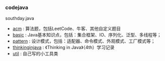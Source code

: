 ### codejava

southday.java

- [acm][href-acm] : 算法题，包括LeetCode、牛客、其他自定义题目
- [basic][href-basic] : Java基本知识点，包括：集合框架、IO、序列化、泛型、多线程等；
- [pattern][href-pattern] : 设计模式，包括：适配器、命令模式、外观模式、工厂模式等；
- [thinkinginjava][href-thinkinginjava] : 《Thinking in Java》（4th）学习记录
- [util][href-util] : 自己写的小工具类

[href-acm]:https://github.com/southday/codejava/tree/master/src/main/java/southday/java/acm
[href-basic]:https://github.com/southday/codejava/tree/master/src/main/java/southday/java/basic
[href-pattern]:https://github.com/southday/codejava/tree/master/src/main/java/southday/java/pattern
[href-thinkinginjava]:https://github.com/southday/codejava/tree/master/src/main/java/southday/java/thinkinginjava
[href-util]:https://github.com/southday/codejava/tree/master/src/main/java/southday/java/util